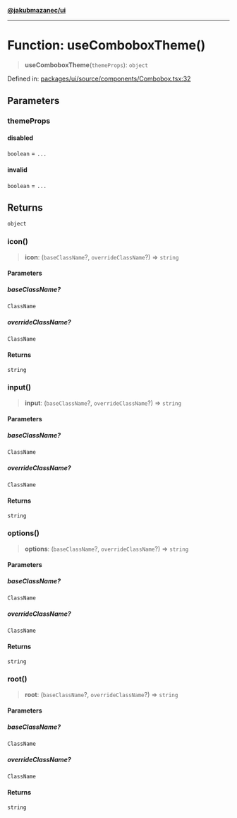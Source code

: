 [**@jakubmazanec/ui**](../README.md)

---

# Function: useComboboxTheme()

> **useComboboxTheme**(`themeProps`): `object`

Defined in:
[packages/ui/source/components/Combobox.tsx:32](https://github.com/jakubmazanec/tools/blob/40ba1fb8bbde716fbe797d7886fffe14521e098a/packages/ui/source/components/Combobox.tsx#L32)

## Parameters

### themeProps

#### disabled

`boolean` = `...`

#### invalid

`boolean` = `...`

## Returns

`object`

### icon()

> **icon**: (`baseClassName`?, `overrideClassName`?) => `string`

#### Parameters

##### baseClassName?

`ClassName`

##### overrideClassName?

`ClassName`

#### Returns

`string`

### input()

> **input**: (`baseClassName`?, `overrideClassName`?) => `string`

#### Parameters

##### baseClassName?

`ClassName`

##### overrideClassName?

`ClassName`

#### Returns

`string`

### options()

> **options**: (`baseClassName`?, `overrideClassName`?) => `string`

#### Parameters

##### baseClassName?

`ClassName`

##### overrideClassName?

`ClassName`

#### Returns

`string`

### root()

> **root**: (`baseClassName`?, `overrideClassName`?) => `string`

#### Parameters

##### baseClassName?

`ClassName`

##### overrideClassName?

`ClassName`

#### Returns

`string`
